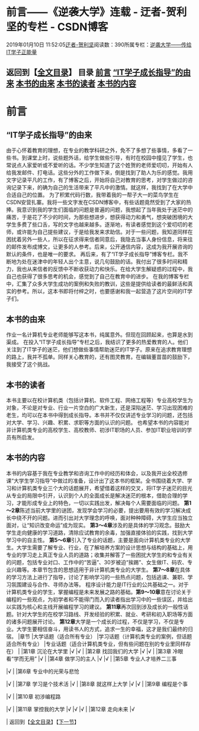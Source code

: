 
# 前言——《逆袭大学》连载 - 迂者-贺利坚的专栏 - CSDN博客

2019年01月10日 11:52:05[迂者-贺利坚](https://me.csdn.net/sxhelijian)阅读数：390所属专栏：[逆袭大学——传给IT学子正能量](https://blog.csdn.net/column/details/32349.html)



返回到【[全文目录](https://blog.csdn.net/sxhelijian/article/details/85908097)】
**目录**
[前言](#%E5%89%8D%E8%A8%80)
[“IT学子成长指导”的由来](#%E2%80%9CIT%E5%AD%A6%E5%AD%90%E6%88%90%E9%95%BF%E6%8C%87%E5%AF%BC%E2%80%9D%E7%9A%84%E7%94%B1%E6%9D%A5)
[本书的由来](#%E6%9C%AC%E4%B9%A6%E7%9A%84%E7%94%B1%E6%9D%A5)
[本书的读者](#%E6%9C%AC%E4%B9%A6%E7%9A%84%E8%AF%BB%E8%80%85)
[本书的内容](#%E6%9C%AC%E4%B9%A6%E7%9A%84%E5%86%85%E5%AE%B9)
---

# 前言
## “IT学子成长指导”的由来
由于心怀着教育的理想，在专业的教学科研之外，免不了多想了些事情，多看了一些书。到课堂上时，说些题外话，给学生做些引导，有时在校园中撞见了学生，也常说点人家爱听或不爱听的话。不少学生知道了这个姓贺的老师爱叨叨，开始有人给我发邮件、打电话。这些分外的工作做下来，倒是找到了助人为乐的感觉。我用文字记录平凡的工作，有了博客之后，开始将自己对教育的思考，对学生做过的咨询记录下来，的确为自己的生活带来了平凡中的激情。就这样，我找到了在大学中合适自己的位置。
为了积累代码行数，我带着我的一帮子大一的菜鸟学生在CSDN安营扎寨。我将一些文字发在CSDN博客中，有些话题竟然受到了大家的热捧。我意识到我的学生们面临的问题是普遍的问题，我想起了当年我处于迷茫中的痛苦，于是花了不少的时间，为那些想进步，想获得动力和勇气，想突破困境的大学生多费了些口舌，写的文字也越来越多。逐渐地，有读者感觉到这个爱叨叨的老师，或许能为自己提些建议，于是给我发来求助信。对于一些问题，我知道同样在困扰着另外一些人，所以在征求得来信者同意后，我隐去当事人身份信息，将来往的邮件发布成博文，让更多的人参考。后来，公开通信内容，这成为我开展咨询的默认的条件，也是唯一的要求。
再后来，有了“IT学子成长指导”博客专栏。我不断地为处在迷津中的年轻人出个主意，说几句鼓励的话。我付出了很多时间和精力，我也从来信者的反馈中不断收获动力和快乐。在给大学生解疑惑的过程中，我自己也获得了很多思考的机会，感觉到了自己在教育中的进步。
在我的博客专栏中，汇集了众多大学生成功的案例和失败的教训，这些是提供给读者的最鲜活和真实的参考。所以，这本书即将付梓之时，也要感谢和我一起营造了这片空间的IT学子们。
## 本书的由来
作业一名计算机专业老师能够写这本书，纯属意外。但现在回顾起来，也算是水到渠成。
在投入“IT学子成长指导”专栏之后，我结识了更多的热爱教育的人。他们关注到了IT学子的迷茫，他们想做些事情帮助迷茫的IT学子。原来在追求教育理想的路上，我并不孤单。同样关心教育的，还有图灵教育。在编辑董苗苗的鼓励下，我接受了这个挑战。
## 本书的读者
本书主要以在校计算机类（包括计算机、软件工程、网络工程等）专业高校学生为对象，不论是对专业、行业一片空白的广大新生，还是深陷迷茫、学习出现困难的老生，均可以在本书中得到成长指导。本书并不仅仅讲述专业学习的问题，还包括对大学、学习、兴趣、积累、求职等方面的认识的问题。
也希望本书的内容能对非计算机类专业的高校学生、高校教师、初涉IT职场的人员、参加IT职业培训的学员有所启发。
## 本书的内容
本书的内容基于我在专业教学和咨询工作中的经历和体会，以及我开出全校选修课“大学生学习指导”中做过的准备，设计出了这本书的框架。全书围绕着大学、学习和计算机类专业三个大的话题展开，希望借着这样的交叉，将IT学子迷茫的目光从专业的局限中引开，认识到个人的全面成长是解决迷茫的根本，借助合理的学习，才能形成专业上的特色，一切以实践出发，解决每个人需要面临的问题。
**第1～2章**陈述当前大学里的谜团，发现学会学习的必要，提出要用有效的学习解决成长中绕不开的问题。进而引出对大学理念的呼唤，面对种种障碍，大学生应当独立面对，让“知识改变命运”成为现实。
**第3～4章**涉及的是具体的学习观念。鼓励大学生走向健康的学习道路，清除应试教育的余毒，加强直接体验的实践，找到大学学习中的自主性。
**第5～6章**引入了专业的话题，主要是面向计算机类专业的大学生。大学生需要了解专业、行业，在了解培养方案的设计思想与结构的基础上，用专业的学习走上真正专业人员的道路；收集并解答了一些困扰大学生的和专业有关的问题，包括专业对口、工作中的“苦逼”、30岁被迫“挨踢”、女生做IT、码农、专业兴趣等。本章节包含的思想适用于非计算机类专业的大学生。
**第7～8章**在具体的学习方法上进行了指导，讨论了影响学习的一些热点问题，包括逃课、兼职、学习氛围建设与合作、寻师办法等。
程序设计能力是IT行业的公共基础之一。对于计算机类专业的学生，掌握编程是未来发展之路的基础。**第9～10章**意在讨论关于编程的一些观点，为初学者和不能得门而入的读者指出学习中的一些误区，并给出以实践为核心和主线开展编程学习的建议。
**第11章**再次回到涉及成长的一般性话题。针对大学生的在校学习路线、开发经验的积累、就业、考研和初入职场等方面的诸多问题展开讨论。
**第12章**大学是一个成长的过程，不仅是学习，不仅是专业。大学生要相信奋斗，用读书人的方式，追求一生的幸福，这才是我们最终的归宿。
|章节
|大学话题（适合所有专业）
|学习话题（计算机类专业的案例，但话题适合所有专业）
|专业话题（适合计算机类专业，但有些问题在别的专业里同样存在）
|
|第1章 沉沦在大学里
|√
|√
|
|第2章 找回我们的大学
|√
|√
|
|第3章 冷眼看“学而无用”
|√
|
|第4章 做学习的主人
|√
|√
|
|第5章 专业人才培养二三事

|√
|
|第6章 专业中的光荣与悲怆

|√
|
|第7章 学习是个技术活
|√
|
|第8章 就这样上大学
|√
|√
|
|第9章 编程是个事

|√
|
|第10章 初涉编程路

|√
|
|第11章 掌控我的大学
|√
|√
|√
|
|第12章 走向未来
|√

|
返回到【[全文目录](https://blog.csdn.net/sxhelijian/article/details/85908097)】【[下一节](https://blog.csdn.net/sxhelijian/article/details/86222653)】


